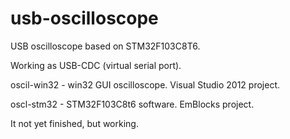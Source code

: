 # usb-oscilloscope
USB oscilloscope based on STM32F103C8T6.

Working as USB-CDC (virtual serial port).

oscil-win32 - win32 GUI oscilloscope. Visual Studio 2012 project.

oscl-stm32  - STM32F103C8t6 software. EmBlocks project.

It not yet finished, but working.
